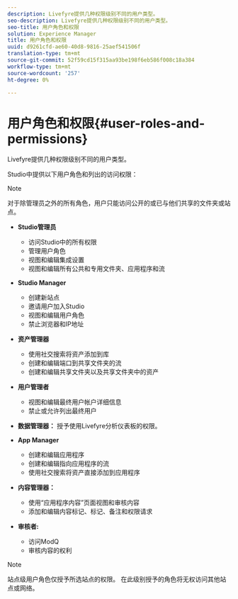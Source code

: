 ```yaml
---
description: Livefyre提供几种权限级别不同的用户类型。
seo-description: Livefyre提供几种权限级别不同的用户类型。
seo-title: 用户角色和权限
solution: Experience Manager
title: 用户角色和权限
uuid: d9261cfd-ae60-40d8-9816-25aef541506f
translation-type: tm+mt
source-git-commit: 52f59cd15f315aa93be198f6eb586f008c18a384
workflow-type: tm+mt
source-wordcount: '257'
ht-degree: 0%

---
```



# 用户角色和权限{#user-roles-and-permissions}

Livefyre提供几种权限级别不同的用户类型。

Studio中提供以下用户角色和列出的访问权限：

>[!NOTE]
>
>对于除管理员之外的所有角色，用户只能访问公开的或已与他们共享的文件夹或站点。

* **Studio管理员**
   * 访问Studio中的所有权限
   * 管理用户角色
   * 视图和编辑集成设置
   * 视图和编辑所有公共和专用文件夹、应用程序和流

* **Studio Manager**
   * 创建新站点
   * 邀请用户加入Studio
   * 视图和编辑用户角色
   * 禁止浏览器和IP地址

* **资产管理器**
   * 使用社交搜索将资产添加到库
   * 创建和编辑端口到共享文件夹的流
   * 创建和编辑共享文件夹以及共享文件夹中的资产

* **用户管理者**
   * 视图和编辑最终用户帐户详细信息
   * 禁止或允许列出最终用户

* **数据管理器：** 授予使用Livefyre分析仪表板的权限。
* **App Manager**
   * 创建和编辑应用程序
   * 创建和编辑指向应用程序的流
   * 使用社交搜索将资产直接添加到应用程序

* **内容管理器：**
   * 使用“应用程序内容”页面视图和审核内容
   * 添加和编辑内容标记、标记、备注和权限请求

* **审核者:**
   * 访问ModQ
   * 审核内容的权利

>[!NOTE]
>
>站点级用户角色仅授予所选站点的权限。 在此级别授予的角色将无权访问其他站点或网络。
